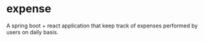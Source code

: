 # expense
A spring boot + react application that keep track of expenses performed by users on daily basis.
